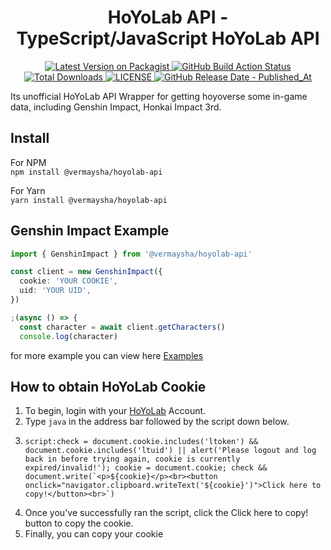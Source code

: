<div align="center">
  <h1>HoYoLab API - TypeScript/JavaScript HoYoLab API</h1>
  
  <p>
        <a href="https://packagist.org/packages/vermaysha/hoyolab-api">
            <img src="https://img.shields.io/npm/v/@vermaysha/hoyolab-api.svg?style=flat-square" alt="Latest Version on Packagist">
        </a>
        <a href="https://github.com/vermaysha/hoyolab-api/actions/workflows/build.yml">
            <img src="https://img.shields.io/github/actions/workflow/status/vermaysha/hoyolab-api/build.yml?branch=master&amp;label=build&amp;style=flat-square" alt="GitHub Build Action Status">
        </a>
        <a href="https://www.npmjs.com/package/@vermaysha/hoyolab-api">
            <img src="https://img.shields.io/npm/dt/@vermaysha/hoyolab-api.svg?style=flat-square" alt="Total Downloads">
        </a>
        <a href="LICENSE.md">
            <img src="https://img.shields.io/github/license/vermaysha/hoyolab-api?style=flat-square" alt="LICENSE">
        </a>
        <a href="https://github.com/vermaysha/hoyolab-api/releases/latest">
            <img src="https://img.shields.io/github/release-date/vermaysha/hoyolab-api?style=flat-square" alt="GitHub Release Date - Published_At">
        </a>
    </p>

</div>

Its unofficial HoYoLab API Wrapper for getting hoyoverse some in-game data, including Genshin Impact, Honkai Impact 3rd.

## Install

For NPM <br>
`npm install @vermaysha/hoyolab-api`

For Yarn <br>
`yarn install @vermaysha/hoyolab-api`

## Genshin Impact Example

```ts
import { GenshinImpact } from '@vermaysha/hoyolab-api'

const client = new GenshinImpact({
  cookie: 'YOUR COOKIE',
  uid: 'YOUR UID',
})

;(async () => {
  const character = await client.getCharacters()
  console.log(character)
```

for more example you can view here [Examples](examples)

## How to obtain HoYoLab Cookie

1. To begin, login with your [HoYoLab](https://www.hoyolab.com/home) Account.
2. Type `java` in the address bar followed by the script down below.
3. ```
   script:check = document.cookie.includes('ltoken') && document.cookie.includes('ltuid') || alert('Please logout and log back in before trying again, cookie is currently expired/invalid!'); cookie = document.cookie; check && document.write(`<p>${cookie}</p><br><button onclick="navigator.clipboard.writeText('${cookie}')">Click here to copy!</button><br>`)
   ```
4. Once you've successfully ran the script, click the Click here to copy! button to copy the cookie.
5. Finally, you can copy your cookie
